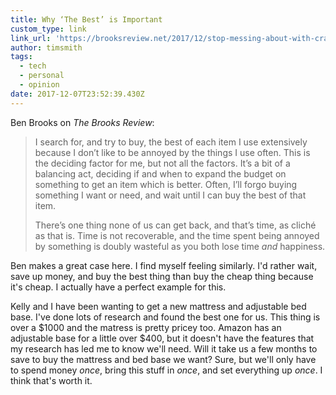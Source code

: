 ```yaml
---
title: Why ‘The Best’ is Important
custom_type: link
link_url: 'https://brooksreview.net/2017/12/stop-messing-about-with-crap/'
author: timsmith
tags:
  - tech
  - personal
  - opinion
date: 2017-12-07T23:52:39.430Z
---
```

Ben Brooks on _The Brooks Review_:

> I search for, and try to buy, the best of each item I use extensively because I don’t like to be annoyed by the things I use often. This is the deciding factor for me, but not all the factors. It’s a bit of a balancing act, deciding if and when to expand the budget on something to get an item which is better. Often, I’ll forgo buying something I want or need, and wait until I can buy the best of that item.
>
> There’s one thing none of us can get back, and that’s time, as cliché as that is. Time is not recoverable, and the time spent being annoyed by something is doubly wasteful as you both lose time _and_ happiness.

Ben makes a great case here. I find myself feeling similarly. I'd rather wait, save up money, and buy the best thing than buy the cheap thing because it's cheap. I actually have a perfect example for this.

Kelly and I have been wanting to get a new mattress and adjustable bed base. I've done lots of research and found the best one for us. This thing is over a $1000 and the matress is pretty pricey too. Amazon has an adjustable base for a little over $400, but it doesn't have the features that my research has led me to know we'll need. Will it take us a few months to save to buy the mattress and bed base we want? Sure, but we'll only have to spend money _once_, bring this stuff in _once_, and set everything up _once_. I think that's worth it.

